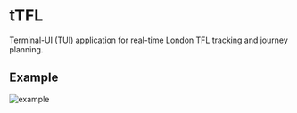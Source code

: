 # tTFL
Terminal-UI (TUI) application for real-time London TFL tracking and journey planning.

## Example
![example](https://imgur.com/a/16S8nf7 "Example")
